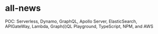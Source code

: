 # all-news
POC: Serverless, Dynamo, GraphQL, Apollo Server, ElasticSearch, APIGateWay, Lambda, Graph(i)QL Playground, TypeScript, NPM, and AWS 
